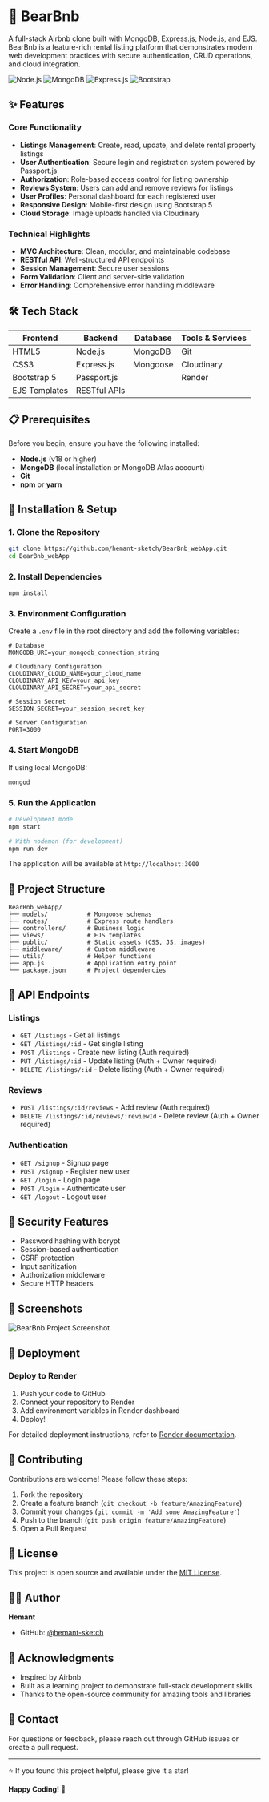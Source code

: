 # 🏡 BearBnb

A full-stack Airbnb clone built with MongoDB, Express.js, Node.js, and EJS. BearBnb is a feature-rich rental listing platform that demonstrates modern web development practices with secure authentication, CRUD operations, and cloud integration.

![Node.js](https://img.shields.io/badge/Node.js-v18+-green)
![MongoDB](https://img.shields.io/badge/MongoDB-Database-brightgreen)
![Express.js](https://img.shields.io/badge/Express.js-Backend-blue)
![Bootstrap](https://img.shields.io/badge/Bootstrap-5-purple)

## ✨ Features

### Core Functionality
- **Listings Management**: Create, read, update, and delete rental property listings
- **User Authentication**: Secure login and registration system powered by Passport.js
- **Authorization**: Role-based access control for listing ownership
- **Reviews System**: Users can add and remove reviews for listings
- **User Profiles**: Personal dashboard for each registered user
- **Responsive Design**: Mobile-first design using Bootstrap 5
- **Cloud Storage**: Image uploads handled via Cloudinary

### Technical Highlights
- **MVC Architecture**: Clean, modular, and maintainable codebase
- **RESTful API**: Well-structured API endpoints
- **Session Management**: Secure user sessions
- **Form Validation**: Client and server-side validation
- **Error Handling**: Comprehensive error handling middleware

## 🛠️ Tech Stack

| Frontend | Backend | Database | Tools & Services |
|----------|---------|----------|------------------|
| HTML5 | Node.js | MongoDB | Git |
| CSS3 | Express.js | Mongoose | Cloudinary |
| Bootstrap 5 | Passport.js | | Render |
| EJS Templates | RESTful APIs | | |

## 📋 Prerequisites

Before you begin, ensure you have the following installed:
- **Node.js** (v18 or higher)
- **MongoDB** (local installation or MongoDB Atlas account)
- **Git**
- **npm** or **yarn**

## 🚀 Installation & Setup

### 1. Clone the Repository
```bash
git clone https://github.com/hemant-sketch/BearBnb_webApp.git
cd BearBnb_webApp
```

### 2. Install Dependencies
```bash
npm install
```

### 3. Environment Configuration
Create a `.env` file in the root directory and add the following variables:

```env
# Database
MONGODB_URI=your_mongodb_connection_string

# Cloudinary Configuration
CLOUDINARY_CLOUD_NAME=your_cloud_name
CLOUDINARY_API_KEY=your_api_key
CLOUDINARY_API_SECRET=your_api_secret

# Session Secret
SESSION_SECRET=your_session_secret_key

# Server Configuration
PORT=3000
```

### 4. Start MongoDB
If using local MongoDB:
```bash
mongod
```

### 5. Run the Application
```bash
# Development mode
npm start

# With nodemon (for development)
npm run dev
```

The application will be available at `http://localhost:3000`

## 📁 Project Structure

```
BearBnb_webApp/
├── models/           # Mongoose schemas
├── routes/           # Express route handlers
├── controllers/      # Business logic
├── views/            # EJS templates
├── public/           # Static assets (CSS, JS, images)
├── middleware/       # Custom middleware
├── utils/            # Helper functions
├── app.js            # Application entry point
└── package.json      # Project dependencies
```

## 🎯 API Endpoints

### Listings
- `GET /listings` - Get all listings
- `GET /listings/:id` - Get single listing
- `POST /listings` - Create new listing (Auth required)
- `PUT /listings/:id` - Update listing (Auth + Owner required)
- `DELETE /listings/:id` - Delete listing (Auth + Owner required)

### Reviews
- `POST /listings/:id/reviews` - Add review (Auth required)
- `DELETE /listings/:id/reviews/:reviewId` - Delete review (Auth + Owner required)

### Authentication
- `GET /signup` - Signup page
- `POST /signup` - Register new user
- `GET /login` - Login page
- `POST /login` - Authenticate user
- `GET /logout` - Logout user

## 🔐 Security Features

- Password hashing with bcrypt
- Session-based authentication
- CSRF protection
- Input sanitization
- Authorization middleware
- Secure HTTP headers

## 🎨 Screenshots

![BearBnb Project Screenshot](https://raw.githubusercontent.com/hemant-sketch/Portfolio/main/public/BearBnb.png)

## 🚢 Deployment

### Deploy to Render

1. Push your code to GitHub
2. Connect your repository to Render
3. Add environment variables in Render dashboard
4. Deploy!

For detailed deployment instructions, refer to [Render documentation](https://render.com/docs).

## 🤝 Contributing

Contributions are welcome! Please follow these steps:

1. Fork the repository
2. Create a feature branch (`git checkout -b feature/AmazingFeature`)
3. Commit your changes (`git commit -m 'Add some AmazingFeature'`)
4. Push to the branch (`git push origin feature/AmazingFeature`)
5. Open a Pull Request

## 📝 License

This project is open source and available under the [MIT License](LICENSE).

## 👨‍💻 Author

**Hemant**
- GitHub: [@hemant-sketch](https://github.com/hemant-sketch)

## 🙏 Acknowledgments

- Inspired by Airbnb
- Built as a learning project to demonstrate full-stack development skills
- Thanks to the open-source community for amazing tools and libraries

## 📧 Contact

For questions or feedback, please reach out through GitHub issues or create a pull request.

---

⭐ If you found this project helpful, please give it a star!

**Happy Coding! 🚀**
